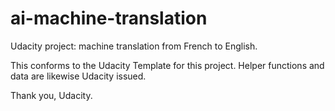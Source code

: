 # ai-machine-translation
Udacity project: machine translation from French to English.

This conforms to the Udacity Template for this project.
Helper functions and data are likewise Udacity issued.

Thank you, Udacity.
